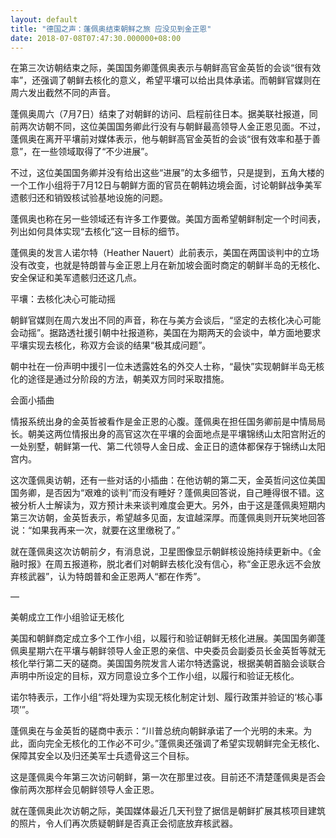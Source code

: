 ```yaml
---
layout: default
title: "德国之声：蓬佩奥结束朝鲜之旅 应没见到金正恩"
date: 2018-07-08T07:47:30.000000+08:00
---
```


在第三次访朝结束之际，美国国务卿蓬佩奥表示与朝鲜高官金英哲的会谈“很有效率”，还强调了朝鲜去核化的意义，希望平壤可以给出具体承诺。而朝鲜官媒则在周六发出截然不同的声音。

蓬佩奥周六（7月7日）结束了对朝鲜的访问、启程前往日本。据美联社报道，同前两次访朝不同，这位美国国务卿此行没有与朝鲜最高领导人金正恩见面。不过，蓬佩奥在离开平壤前对媒体表示，他与朝鲜高官金英哲的会谈“很有效率和基于善意”，在一些领域取得了“不少进展”。

不过，这位美国国务卿并没有给出这些“进展”的太多细节，只是提到，五角大楼的一个工作小组将于7月12日与朝鲜方面的官员在朝韩边境会面，讨论朝鲜战争美军遗骸归还和销毁核试验基地设施的问题。

蓬佩奥也称在另一些领域还有许多工作要做。美国方面希望朝鲜制定一个时间表，列出如何具体实现“去核化”这一目标的细节。

蓬佩奥的发言人诺尔特（Heather Nauert）此前表示，美国在两国谈判中的立场没有改变，也就是特朗普与金正恩上月在新加坡会面时商定的朝鲜半岛的无核化、安全保证和美军遗骸归还这几点。

平壤：去核化决心可能动摇

朝鲜官媒则在周六发出不同的声音，称在与美方会谈后，“坚定的去核化决心可能会动摇”。据路透社援引朝中社报道称，美国在为期两天的会谈中，单方面地要求平壤实现去核化，称双方会谈的结果“极其成问题”。

朝中社在一份声明中援引一位未透露姓名的外交人士称，“最快”实现朝鲜半岛无核化的途径是通过分阶段的方法，朝美双方同时采取措施。

会面小插曲

情报系统出身的金英哲被看作是金正恩的心腹。蓬佩奥在担任国务卿前是中情局局长。朝美这两位情报出身的高官这次在平壤的会面地点是平壤锦绣山太阳宫附近的一处别墅，朝鲜第一代、第二代领导人金日成、金正日的遗体都保存于锦绣山太阳宫内。

这次蓬佩奥访朝，还有一些对话的小插曲：在他访朝的第二天，金英哲问这位美国国务卿，是否因为“艰难的谈判”而没有睡好？蓬佩奥回答说，自己睡得很不错。这被分析人士解读为，双方预计未来谈判难度会更大。另外，由于这是蓬佩奥短期内第三次访朝，金英哲表示，希望越多见面，友谊越深厚。而蓬佩奥则开玩笑地回答说：“如果我再来一次，就要在这里缴税了。”

就在蓬佩奥这次访朝前夕，有消息说，卫星图像显示朝鲜核设施持续更新中。《金融时报》在周五报道称，脱北者们对朝鲜去核化没有信心，称“金正恩永远不会放弃核武器”，认为特朗普和金正恩两人“都在作秀”。

—

美朝成立工作小组验证无核化

美国和朝鲜商定成立多个工作小组，以履行和验证朝鲜无核化进展。美国国务卿蓬佩奥星期六在平壤与朝鲜领导人金正恩的亲信、中央委员会副委员长金英哲等就无核化举行第二天的磋商。美国国务院发言人诺尔特透露说，根据美朝首脑会谈联合声明中所设定的目标，双方同意设立多个工作小组，以履行和验证无核化。

诺尔特表示，工作小组“将处理为实现无核化制定计划、履行政策并验证的‘核心事项’”。

蓬佩奥在与金英哲的磋商中表示：“川普总统向朝鲜承诺了一个光明的未来。为此，面向完全无核化的工作必不可少。”蓬佩奥还强调了希望实现朝鲜完全无核化、保障其安全以及归还美军士兵遗骨这三个目标。

这是蓬佩奥今年第三次访问朝鲜，第一次在那里过夜。目前还不清楚蓬佩奥是否会像前两次那样会见朝鲜领导人金正恩。

就在蓬佩奥此次访朝之际，美国媒体最近几天刊登了据信是朝鲜扩展其核项目建筑的照片，令人们再次质疑朝鲜是否真正会彻底放弃核武器。

